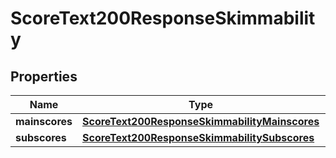 
# ScoreText200ResponseSkimmability

## Properties
Name | Type | Description | Notes
------------ | ------------- | ------------- | -------------
**mainscores** | [**ScoreText200ResponseSkimmabilityMainscores**](ScoreText200ResponseSkimmabilityMainscores.md) |  |  [optional]
**subscores** | [**ScoreText200ResponseSkimmabilitySubscores**](ScoreText200ResponseSkimmabilitySubscores.md) |  |  [optional]



